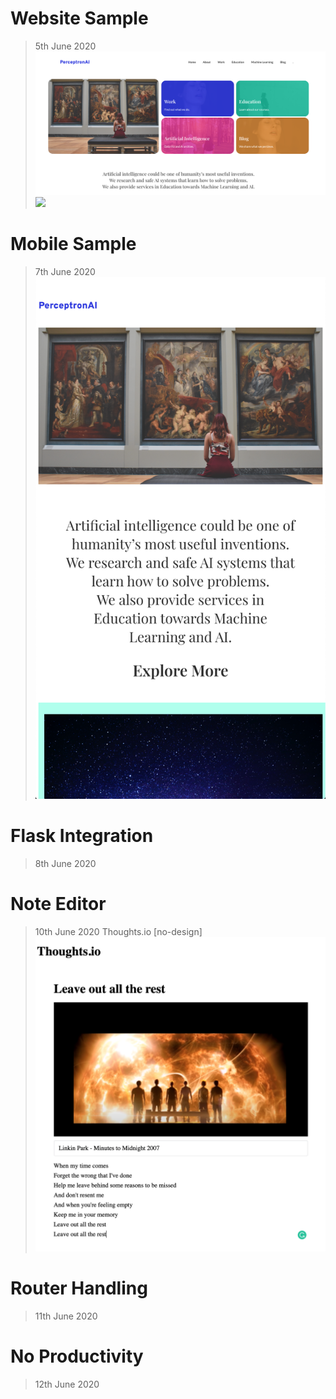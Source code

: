 # Website Sample

>5th June 2020
![](Sample.png)
![](features.png)

# Mobile Sample

>7th June 2020
![](Mobile.png)

# Flask Integration
>8th June 2020

# Note Editor 
>10th June 2020
Thoughts.io [no-design]
![](thoughts.png)

# Router Handling
>11th June 2020


# No Productivity
>12th June 2020

